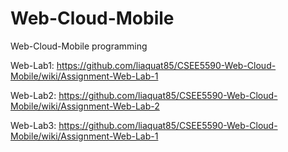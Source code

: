 # Web-Cloud-Mobile
Web-Cloud-Mobile programming 

Web-Lab1: https://github.com/liaquat85/CSEE5590-Web-Cloud-Mobile/wiki/Assignment-Web-Lab-1

Web-Lab2: https://github.com/liaquat85/CSEE5590-Web-Cloud-Mobile/wiki/Assignment-Web-Lab-2

Web-Lab3: https://github.com/liaquat85/CSEE5590-Web-Cloud-Mobile/wiki/Assignment-Web-Lab-1
